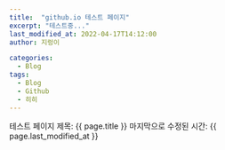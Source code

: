 ```yaml
---
title:  "github.io 테스트 페이지"
excerpt: "테스트중..."
last_modified_at: 2022-04-17T14:12:00
author: 지렁이

categories:
  - Blog
tags:
  - Blog
  - Github
  - 히히
---
```


테스트 페이지
제목: {{ page.title }}
마지막으로 수정된 시간: {{ page.last_modified_at }}
